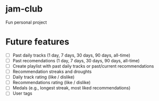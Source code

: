 # jam-club
Fun personal project 

# Future features
- [ ] Past daily tracks (1 day, 7 days, 30 days, 90 days, all-time)
- [ ] Past recomendations (1 day, 7 days, 30 days, 90 days, all-time)
- [ ] Create playlist with past daily tracks or past/current recommendations 
- [ ] Recommendation streaks and droughts
- [ ] Daily track rating (like / dislike)
- [ ] Recommendations rating (like / dislike)
- [ ] Medals (e.g., longest streak, most liked recommendations)
- [ ] User tags